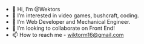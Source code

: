 - 👋 Hi, I’m @Wektors
- 👀 I’m interested in video games, bushcraft, coding.
- 🌱 I’m Web Developer and Mechanical Engineer.
- 💞️ I’m looking to collaborate on Front End!
- 📫 How to reach me - wiktorm16@gmail.com

<!---
Wektors/Wektors is a ✨ special ✨ repository because its `README.md` (this file) appears on your GitHub profile.
You can click the Preview link to take a look at your changes.
--->
